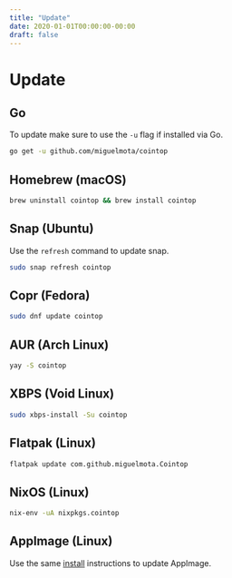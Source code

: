 ```yaml
---
title: "Update"
date: 2020-01-01T00:00:00-00:00
draft: false
---
```

# Update

## Go

To update make sure to use the `-u` flag if installed via Go.

```bash
go get -u github.com/miguelmota/cointop
```

## Homebrew (macOS)

```bash
brew uninstall cointop && brew install cointop
```

## Snap (Ubuntu)

Use the `refresh` command to update snap.

```bash
sudo snap refresh cointop
```

## Copr (Fedora)

```bash
sudo dnf update cointop
```

## AUR (Arch Linux)

```bash
yay -S cointop
```

## XBPS (Void Linux)

```bash
sudo xbps-install -Su cointop
```

## Flatpak (Linux)

```bash
flatpak update com.github.miguelmota.Cointop
```

## NixOS (Linux)

```bash
nix-env -uA nixpkgs.cointop
```

## AppImage (Linux)

Use the same [install](/install/#appimage-linux) instructions to update AppImage.
